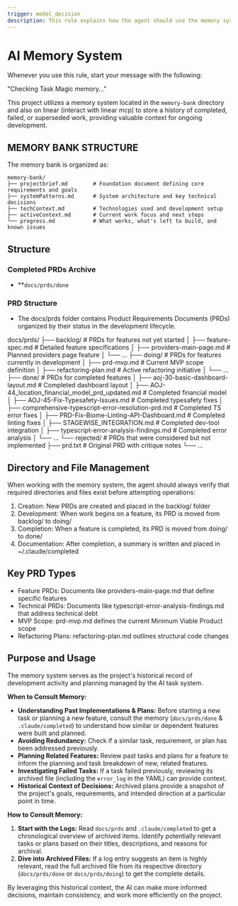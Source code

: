 ```yaml
---
trigger: model_decision
description: This rule explains how the agent should use the memory system to find context of the project
---
```


# AI Memory System

Whenever you use this rule, start your message with the following:

"Checking Task Magic memory..."

This project utilizes a memory system located in the `memory-bank` directory and also on linear (interact with linear mcp) to store a history of completed, failed, or superseded work, providing valuable context for ongoing development. 

## MEMORY BANK STRUCTURE

The memory bank is organized as:

```
memory-bank/
├── projectbrief.md        # Foundation document defining core requirements and goals
├── systemPatterns.md      # System architecture and key technical decisions
├── techContext.md         # Technologies used and development setup
├── activeContext.md       # Current work focus and next steps
└── progress.md            # What works, what's left to build, and known issues
```

## Structure


### Completed PRDs Archive

*   **`docs/prds/done`

### PRD Structure

*  The  docs/prds folder contains Product Requirements Documents (PRDs) organized by their status in the development lifecycle.

docs/prds/
├── backlog/       # PRDs for features not yet started
│   ├── feature-spec.md            # Detailed feature specifications
│   ├── providers-main-page.md     # Planned providers page feature
│   └── ...
├── doing/         # PRDs for features currently in development
│   ├── prd-mvp.md                 # Current MVP scope definition
│   ├── refactoring-plan.md        # Active refactoring initiative
│   └── ...
├── done/          # PRDs for completed features
│   ├── aoj-30-basic-dashboard-layout.md      # Completed dashboard layout
│   ├── AOJ-44_location_financial_model_prd_updated.md  # Completed financial model
│   ├── AOJ-45-Fix-Typesafety-Issues.md       # Completed typesafety fixes
│   ├── comprehensive-typescript-error-resolution-prd.md # Completed TS error fixes
│   ├── PRD-Fix-Biome-Linting-API-Dashboard.md # Completed linting fixes
│   ├── STAGEWISE_INTEGRATION.md               # Completed dev-tool integration
│   ├── typescript-error-analysis-findings.md  # Completed error analysis
│   └── ...
└── rejected/      # PRDs that were considered but not implemented
    ├── prd.txt    # Original PRD with critique notes
    └── ...

## Directory and File Management

When working with the memory system, the agent should always verify that required directories and files exist before attempting operations:

1. Creation: New PRDs are created and placed in the backlog/ folder
2. Development: When work begins on a feature, its PRD is moved from backlog/ to doing/
3. Completion: When a feature is completed, its PRD is moved from doing/ to done/
4. Documentation: After completion, a summary is written and placed in ~/.claude/completed

## Key PRD Types

- Feature PRDs: Documents like providers-main-page.md that define specific features
- Technical PRDs: Documents like typescript-error-analysis-findings.md that address technical debt
- MVP Scope: prd-mvp.md defines the current Minimum Viable Product scope
- Refactoring Plans: refactoring-plan.md outlines structural code changes

## Purpose and Usage

The memory system serves as the project's historical record of development activity and planning managed by the AI task system.

**When to Consult Memory:**

*   **Understanding Past Implementations & Plans:** Before starting a new task or planning a new feature, consult the memory (`docs/prds/done` & `.claude/completed`) to understand how similar or dependent features were built and planned.
*   **Avoiding Redundancy:** Check if a similar task, requirement, or plan has been addressed previously.
*   **Planning Related Features:** Review past tasks and plans for a feature to inform the planning and task breakdown of new, related features.
*   **Investigating Failed Tasks:** If a task failed previously, reviewing its archived file (including the `error_log` in the YAML) can provide context.
*   **Historical Context of Decisions:** Archived plans provide a snapshot of the project's goals, requirements, and intended direction at a particular point in time.

**How to Consult Memory:**

1.  **Start with the Logs:** Read `docs/prds` and `.claude/completed` to get a chronological overview of archived items. Identify potentially relevant tasks or plans based on their titles, descriptions, and reasons for archival.
2.  **Dive into Archived Files:** If a log entry suggests an item is highly relevant, read the full archived file from its respective directory (`docs/prds/done` or `docs/prds/doing`) to get the complete details.

By leveraging this historical context, the AI can make more informed decisions, maintain consistency, and work more efficiently on the project.